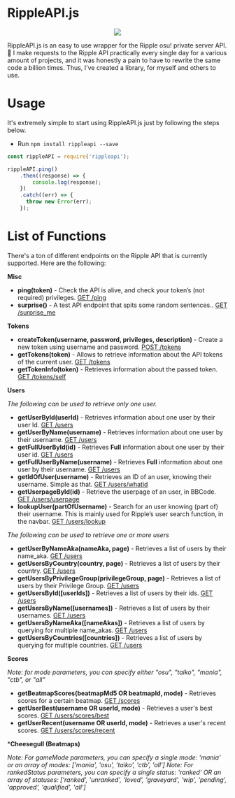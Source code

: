 # RippleAPI.js
<p align="center">
<img src="https://suck.eggplants.org/3tk8ye.png" width:150px height:150px>
</p>
RippleAPI.js is an easy to use wrapper for the Ripple osu! private server API. 🎵 I make requests to the Ripple API practically every single day for a various amount of projects, and it was honestly a pain to have to rewrite the same code a billion times. Thus, I've created a library, for myself and others to use. 

# Usage
It's extremely simple to start using RippleAPI.js just by following the steps below.
* Run `npm install rippleapi --save`

```js
const rippleAPI = require('rippleapi');

rippleAPI.ping()
    .then((response) => {
        console.log(response);
    })
    .catch((err) => {
      throw new Error(err);
    });
```    
# List of Functions
There's a ton of different endpoints on the Ripple API that is currently supported. Here are the following: 

**Misc**
* **ping(token)** - Check the API is alive, and check your token’s (not required) privileges. [GET /ping](http://docs.ripple.moe/docs/api/v1#get-%2Fping)
* **surprise()** - A test API endpoint that spits some random sentences.. [GET /surprise_me](http://docs.ripple.moe/docs/api/v1#get-%2Fsurprise_me)


**Tokens**
* **createToken(username, password, privileges, description)** - Create a new token using username and password. [POST /tokens](http://docs.ripple.moe/docs/api/v1#post-%2Ftokens)
* **getTokens(token)** - Allows to retrieve information about the API tokens of the current user. [GET /tokens](http://docs.ripple.moe/docs/api/v1#get-%2Ftokens)
* **getTokenInfo(token)** - Retrieves information about the passed token. [GET /tokens/self](http://docs.ripple.moe/docs/api/v1#get-%2Ftokens%2Fself)


**Users**

*The following can be used to retrieve only one user.*

* **getUserById(userId)** - Retrieves information about one user by their user Id. [GET /users](http://docs.ripple.moe/docs/api/v1#get-%2Fusers)
* **getUserByName(username)** - Retrieves information about one user by their username. [GET /users](http://docs.ripple.moe/docs/api/v1#get-%2Fusers)
* **getFullUserById(id)** - Retrieves **Full** information about one user by their user id. [GET /users](http://docs.ripple.moe/docs/api/v1#get-%2Fusers)
* **getFullUserByName(username)** - Retrieves **Full** information about one user by their username. [GET /users](http://docs.ripple.moe/docs/api/v1#get-%2Fusers)
* **getIdOfUser(username)** - Retrieves an ID of an user, knowing their username. Simple as that. [GET /users/whatid](http://docs.ripple.moe/docs/api/v1#get-%2Fusers%2Fwhatid)
* **getUserpageById(id)** - Retrieve the userpage of an user, in BBCode. [GET /users/userpage](http://docs.ripple.moe/docs/api/v1#get-%2Fusers%2Fuserpage)
* **lookupUser(partOfUsername)** - Search for an user knowing (part of) their username. This is mainly used for Ripple’s user search function, in the navbar. [GET /users/lookup](http://docs.ripple.moe/docs/api/v1#get-%2Fusers%2Flookup)

*The following can be used to retrieve one or more users*

* **getUserByNameAka(nameAka, page)** - Retrieves a list of users by their name_aka. [GET /users](http://docs.ripple.moe/docs/api/v1#get-%2Fusers)
* **getUsersByCountry(country, page)** - Retrieves a list of users by their country. [GET /users](http://docs.ripple.moe/docs/api/v1#get-%2Fusers)
* **getUsersByPrivilegeGroup(privilegeGroup, page)** - Retrieves a list of users by their Privilege Group. [GET /users](http://docs.ripple.moe/docs/api/v1#get-%2Fusers)
* **getUsersById([userIds])** - Retrieves a list of users by their ids. [GET /users](http://docs.ripple.moe/docs/api/v1#get-%2Fusers)
* **getUsersByName([usernames])** - Retrieves a list of users by their usernames. [GET /users](http://docs.ripple.moe/docs/api/v1#get-%2Fusers)
* **getUsersByNameAka([nameAkas])** - Retrieves a list of users by querying for multiple name_akas. [GET /users](http://docs.ripple.moe/docs/api/v1#get-%2Fusers)
* **getUsersByCountries([countries])** - Retrieves a list of users by querying for multiple countries. [GET /users](http://docs.ripple.moe/docs/api/v1#get-%2Fusers)

**Scores**

*Note: for mode parameters, you can specify either "osu", "taiko", "mania", "ctb", or "all"*

* **getBeatmapScores(beatmapMd5 OR beatmapId, mode)** - Retrieves scores for a certain beatmap. [GET /scores](http://docs.ripple.moe/docs/api/v1#get-%2Fscores)
* **getUserBest(username OR userId, mode)** - Retrieves a user's best scores. [GET /users/scores/best](http://docs.ripple.moe/docs/api/v1#get-%2Fusers%2Fscores%2Frecent%2C-get-%2Fusers%2Fscores%2Fbest)
* **getUserRecent(username OR userId, mode)** - Retrieves a user's recent scores. [GET /users/scores/recent](http://docs.ripple.moe/docs/api/v1#get-%2Fusers%2Fscores%2Frecent%2C-get-%2Fusers%2Fscores%2Fbest)

***Cheesegull (Beatmaps)**

*Note: For gameMode parameters, you can specify a single mode: 'mania' or an array of modes: ['mania', 'osu', 'taiko', 'ctb', 'all']*
*Note: For rankedStatus parameters, you can specify a single status: 'ranked' OR an array of statuses: ['ranked', 'unranked', 'loved', 'graveyard', 'wip', 'pending', 'approved', 'qualified', 'all']*
